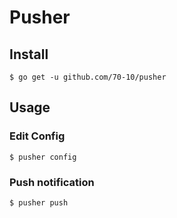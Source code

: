 # Pusher

## Install

```
$ go get -u github.com/70-10/pusher
```

## Usage

### Edit Config

```
$ pusher config
```

### Push notification

```
$ pusher push
```
